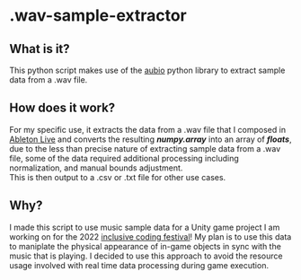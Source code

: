 # .wav-sample-extractor
## What is it?
This python script makes use of the [aubio](https://aubio.org/) python library to extract sample data from a .wav file.

## How does it work?
For my specific use, it extracts the data from a .wav file that I composed in [Ableton Live](https://www.ableton.com/en/live/what-is-live/) and converts the resulting ***numpy.array*** into an array of ***floats***, due to the less than precise nature of extracting sample data from a .wav file, some of the data required additional processing including normalization, and manual bounds adjustment. 
<br/>
This is then output to a .csv or .txt file for other use cases.

## Why?
I made this script to use music sample data for a Unity game project I am working on for the 2022 [inclusive coding festival](https://www.inclusivecodingfestival.org/)! My plan is to use this data to maniplate the physical appearance of in-game objects in sync with the music that is playing. I decided to use this approach to avoid the resource usage involved with real time data processing during game execution.

